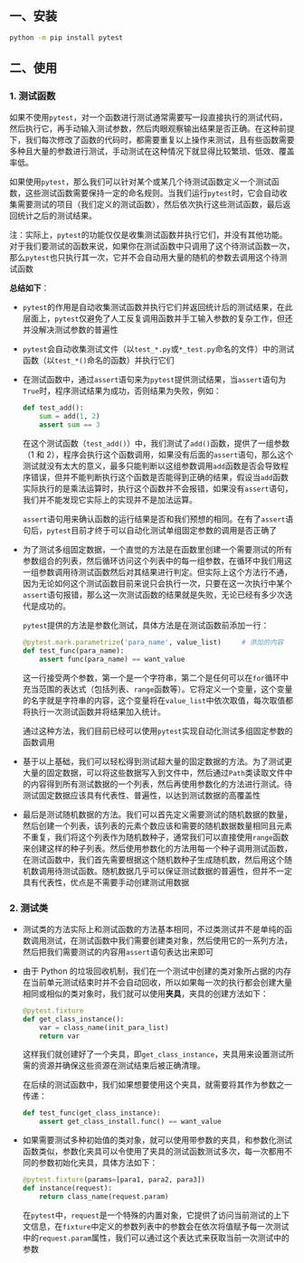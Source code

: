 ## 一、安装

```bash
python -m pip install pytest
```



## 二、使用

### 1. 测试函数

如果不使用`pytest`，对一个函数进行测试通常需要写一段直接执行的测试代码，然后执行它，再手动输入测试参数，然后肉眼观察输出结果是否正确。在这种前提下，我们每次修改了函数的代码时，都需要重复以上操作来测试，且有些函数需要多种且大量的参数进行测试，手动测试在这种情况下就显得比较繁琐、低效、覆盖率低。

如果使用`pytest`，那么我们可以针对某个或某几个待测试函数定义一个测试函数，这些测试函数需要保持一定的命名规则。当我们运行`pytest`时，它会自动收集需要测试的项目（我们定义的测试函数），然后依次执行这些测试函数，最后返回统计之后的测试结果。

注：实际上，`pytest`的功能仅仅是收集测试函数并执行它们，并没有其他功能。对于我们要测试的函数来说，如果你在测试函数中只调用了这个待测试函数一次，那么`pytest`也只执行其一次，它并不会自动用大量的随机的参数去调用这个待测试函数

**总结如下**：

- `pytest`的作用是自动收集测试函数并执行它们并返回统计后的测试结果，在此层面上，`pytest`仅避免了人工反复调用函数并手工输入参数的复杂工作，但还并没解决测试参数的普遍性

- `pytest`会自动收集测试文件（以`test_*.py`或`*_test.py`命名的文件）中的测试函数（以`test_*()`命名的函数）并执行它们

- 在测试函数中，通过`assert`语句来为`pytest`提供测试结果，当`assert`语句为`True`时，程序测试结果为成功，否则结果为失败，例如：

  ```python
  def test_add():
      sum = add(1, 2)
      assert sum == 3
  ```

  在这个测试函数（`test_add()`）中，我们测试了`add()`函数，提供了一组参数（1 和 2），程序会执行这个函数调用，如果没有后面的`assert`语句，那么这个测试就没有太大的意义，最多只能判断以这组参数调用`add`函数是否会导致程序错误，但并不能判断执行这个函数是否能得到正确的结果，假设当`add`函数实际执行的是乘法运算时，执行这个函数并不会报错，如果没有`assert`语句，我们并不能发现它实际上的实现并不是加法运算。

  `assert`语句用来确认函数的运行结果是否和我们预想的相同。在有了`assert`语句后，`pytest`目前才终于可以自动化测试单组固定参数的调用是否正确了

- 为了测试多组固定数据，一个直觉的方法是在函数里创建一个需要测试的所有参数组合的列表，然后循环访问这个列表中的每一组参数，在循环中我们用这一组参数调用待测试函数然后对其结果进行判定。但实际上这个方法行不通，因为无论如何这个测试函数目前来说只会执行一次，只要在这一次执行中某个`assert`语句报错，那么这一次测试函数的结果就是失败，无论已经有多少次迭代是成功的。

  `pytest`提供的方法是参数化测试，具体方法是在测试函数前添加一行：

  ```python
  @pytest.mark.parametrize('para_name', value_list)		# 添加的内容
  def test_func(para_name):
      assert func(para_name) == want_value
  ```

  这一行接受两个参数，第一个是一个字符串，第二个是任何可以在`for`循环中充当范围的表达式（包括列表、`range`函数等）。它将定义一个变量，这个变量的名字就是字符串的内容，这个变量将在`value_list`中依次取值，每次取值都将执行一次测试函数并将结果加入统计。

  通过这种方法，我们目前已经可以使用`pytest`实现自动化测试多组固定参数的函数调用

- 基于以上基础，我们可以轻松得到测试超大量的固定数据的方法。为了测试更大量的固定数据，可以将这些数据写入到文件中，然后通过`Path`类读取文件中的内容得到所有测试数据的一个列表，然后再使用参数化的方法进行测试。待测试固定数据应该具有代表性、普遍性，以达到测试数据的高覆盖性

- 最后是测试随机数据的方法。我们可以首先定义需要测试的随机数据的数量，然后创建一个列表，该列表的元素个数应该和需要的随机数据数量相同且元素不重复，我们将这个列表作为随机数种子，通常我们可以直接使用`range`函数来创建这样的种子列表。然后使用参数化的方法用每一个种子调用测试函数，在测试函数中，我们首先需要根据这个随机数种子生成随机数，然后用这个随机数调用待测试函数。随机数据几乎可以保证测试数据的普遍性，但并不一定具有代表性，优点是不需要手动创建测试用数据



### 2. 测试类

- 测试类的方法实际上和测试函数的方法基本相同，不过类测试并不是单纯的函数调用测试，在测试函数中我们需要创建类对象，然后使用它的一系列方法，然后把我们需要测试的内容用`assert`语句表达出来即可

- 由于 Python 的垃圾回收机制，我们在一个测试中创建的类对象所占据的内存在当前单元测试结束时并不会自动回收，所以如果每一次的执行都会创建大量相同或相似的类对象时，我们就可以使用**夹具**，夹具的创建方法如下：

  ```python
  @pytest.fixture
  def get_class_instance():
      var = class_name(init_para_list)
      return var
  ```

  这样我们就创建好了一个夹具，即`get_class_instance`，夹具用来设置测试所需的资源并确保这些资源在测试结束后被正确清理。

  在后续的测试函数中，我们如果想要使用这个夹具，就需要将其作为参数之一传递：

  ```python
  def test_func(get_class_instance):
      assert get_class_install.func() == want_value
  ```

- 如果需要测试多种初始值的类对象，就可以使用带参数的夹具，和参数化测试函数类似，参数化夹具可以令使用了夹具的测试函数测试多次，每一次都用不同的参数初始化夹具，具体方法如下：

  ```python
  @pytest.fixture(params=[para1, para2, para3])
  def instance(request):
      return class_name(request.param)
  ```

  在`pytest`中，`request`是一个特殊的内置对象，它提供了访问当前测试的上下文信息，在`fixture`中定义的参数列表中的参数会在依次将值赋予每一次测试中的`request.param`属性，我们可以通过这个表达式来获取当前一次测试中的参数